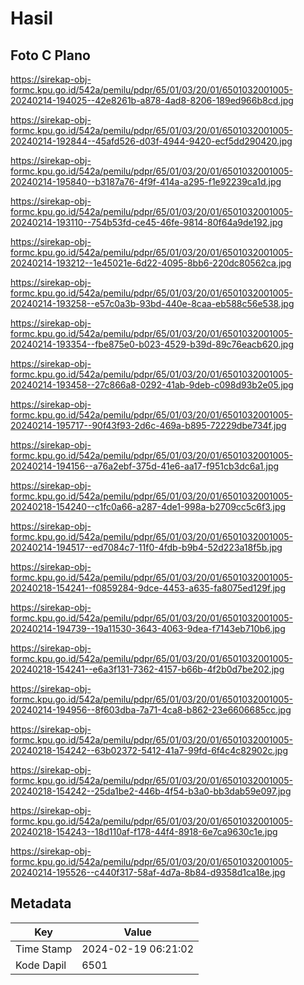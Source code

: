 # Hasil

## Foto C Plano

https://sirekap-obj-formc.kpu.go.id/542a/pemilu/pdpr/65/01/03/20/01/6501032001005-20240214-194025--42e8261b-a878-4ad8-8206-189ed966b8cd.jpg

https://sirekap-obj-formc.kpu.go.id/542a/pemilu/pdpr/65/01/03/20/01/6501032001005-20240214-192844--45afd526-d03f-4944-9420-ecf5dd290420.jpg

https://sirekap-obj-formc.kpu.go.id/542a/pemilu/pdpr/65/01/03/20/01/6501032001005-20240214-195840--b3187a76-4f9f-414a-a295-f1e92239ca1d.jpg

https://sirekap-obj-formc.kpu.go.id/542a/pemilu/pdpr/65/01/03/20/01/6501032001005-20240214-193110--754b53fd-ce45-46fe-9814-80f64a9de192.jpg

https://sirekap-obj-formc.kpu.go.id/542a/pemilu/pdpr/65/01/03/20/01/6501032001005-20240214-193212--1e45021e-6d22-4095-8bb6-220dc80562ca.jpg

https://sirekap-obj-formc.kpu.go.id/542a/pemilu/pdpr/65/01/03/20/01/6501032001005-20240214-193258--e57c0a3b-93bd-440e-8caa-eb588c56e538.jpg

https://sirekap-obj-formc.kpu.go.id/542a/pemilu/pdpr/65/01/03/20/01/6501032001005-20240214-193354--fbe875e0-b023-4529-b39d-89c76eacb620.jpg

https://sirekap-obj-formc.kpu.go.id/542a/pemilu/pdpr/65/01/03/20/01/6501032001005-20240214-193458--27c866a8-0292-41ab-9deb-c098d93b2e05.jpg

https://sirekap-obj-formc.kpu.go.id/542a/pemilu/pdpr/65/01/03/20/01/6501032001005-20240214-195717--90f43f93-2d6c-469a-b895-72229dbe734f.jpg

https://sirekap-obj-formc.kpu.go.id/542a/pemilu/pdpr/65/01/03/20/01/6501032001005-20240214-194156--a76a2ebf-375d-41e6-aa17-f951cb3dc6a1.jpg

https://sirekap-obj-formc.kpu.go.id/542a/pemilu/pdpr/65/01/03/20/01/6501032001005-20240218-154240--c1fc0a66-a287-4de1-998a-b2709cc5c6f3.jpg

https://sirekap-obj-formc.kpu.go.id/542a/pemilu/pdpr/65/01/03/20/01/6501032001005-20240214-194517--ed7084c7-11f0-4fdb-b9b4-52d223a18f5b.jpg

https://sirekap-obj-formc.kpu.go.id/542a/pemilu/pdpr/65/01/03/20/01/6501032001005-20240218-154241--f0859284-9dce-4453-a635-fa8075ed129f.jpg

https://sirekap-obj-formc.kpu.go.id/542a/pemilu/pdpr/65/01/03/20/01/6501032001005-20240214-194739--19a11530-3643-4063-9dea-f7143eb710b6.jpg

https://sirekap-obj-formc.kpu.go.id/542a/pemilu/pdpr/65/01/03/20/01/6501032001005-20240218-154241--e6a3f131-7362-4157-b66b-4f2b0d7be202.jpg

https://sirekap-obj-formc.kpu.go.id/542a/pemilu/pdpr/65/01/03/20/01/6501032001005-20240214-194956--8f603dba-7a71-4ca8-b862-23e6606685cc.jpg

https://sirekap-obj-formc.kpu.go.id/542a/pemilu/pdpr/65/01/03/20/01/6501032001005-20240218-154242--63b02372-5412-41a7-99fd-6f4c4c82902c.jpg

https://sirekap-obj-formc.kpu.go.id/542a/pemilu/pdpr/65/01/03/20/01/6501032001005-20240218-154242--25da1be2-446b-4f54-b3a0-bb3dab59e097.jpg

https://sirekap-obj-formc.kpu.go.id/542a/pemilu/pdpr/65/01/03/20/01/6501032001005-20240218-154243--18d110af-f178-44f4-8918-6e7ca9630c1e.jpg

https://sirekap-obj-formc.kpu.go.id/542a/pemilu/pdpr/65/01/03/20/01/6501032001005-20240214-195526--c440f317-58af-4d7a-8b84-d9358d1ca18e.jpg


## Metadata

| Key        | Value               |
| ---------- | ------------------- |
| Time Stamp | 2024-02-19 06:21:02 |
| Kode Dapil | 6501                |



